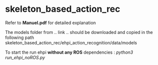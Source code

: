 # skeleton_based_action_rec

Refer to **Manuel.pdf** for detailed explanation

The models folder from .. link .. should be downloaded and copied in the following path
skeleton_based_action_rec/ehpi_action_recognition/data/models

To start the run ehpi **without any ROS** dependencies : _python3 run_ehpi_noROS.py_

